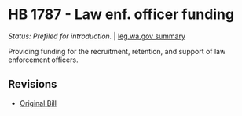 # HB 1787 - Law enf. officer funding
*Status: Prefiled for introduction.* | [leg.wa.gov summary](https://app.leg.wa.gov/billsummary?BillNumber=1787&Year=2021)

Providing funding for the recruitment, retention, and support of law enforcement officers.

## Revisions
* [Original Bill](1/)